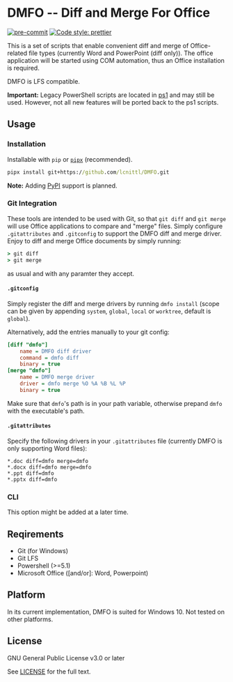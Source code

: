 # DMFO -- Diff and Merge For Office

[![pre-commit](https://img.shields.io/badge/pre--commit-enabled-brightgreen?logo=pre-commit&logoColor=white)](https://github.com/pre-commit/pre-commit)
[![Code style: prettier](https://img.shields.io/badge/code_style-prettier-ff69b4.svg)](https://github.com/prettier/prettier)

This is a set of scripts that enable convenient diff and merge of Office-related file
types (currently Word and PowerPoint (diff only)). The office application will be
started using COM automation, thus an Office installation is required.

DMFO is LFS compatible.

**Important:** Legacy PowerShell scripts are located in [ps1][ps1] and may still be
used. However, not all new features will be ported back to the ps1 scripts.

## Usage

### Installation

Installable with `pip` or [`pipx`][pipx] (recommended).

```cmd
pipx install git+https://github.com/lcnittl/DMFO.git
```

**Note:** Adding [PyPI][pypi] support is planned.

### Git Integration

These tools are intended to be used with Git, so that `git diff` and `git merge` will
use Office applications to compare and "merge" files. Simply configure `.gitattributes`
and `.gitconfig` to support the DMFO diff and merge driver. Enjoy to diff and merge
Office documents by simply running:

```cmd
> git diff
> git merge
```

as usual and with any paramter they accept.

#### `.gitconfig`

Simply register the diff and merge drivers by running `dmfo install` (scope can be given
by appending `system`, `global`, `local` or `worktree`, default is `global`).

Alternatively, add the entries manually to your git config:

```ini
[diff "dmfo"]
	name = DMFO diff driver
	command = dmfo diff
	binary = true
[merge "dmfo"]
	name = DMFO merge driver
	driver = dmfo merge %O %A %B %L %P
	binary = true
```

Make sure that `dmfo`'s path is in your path variable, otherwise prepand `dmfo` with the
executable's path.

#### `.gitattributes`

Specify the following drivers in your `.gitattributes` file (currently DMFO is only
supporting Word files):

```
*.doc diff=dmfo merge=dmfo
*.docx diff=dmfo merge=dmfo
*.ppt diff=dmfo
*.pptx diff=dmfo
```

### CLI

This option might be added at a later time.

## Reqirements

- Git (for Windows)
- Git LFS
- Powershell (>=5.1)
- Microsoft Office (\[and/or\]: Word, Powerpoint)

## Platform

In its current implementation, DMFO is suited for Windows 10. Not tested on other
platforms.

## License

GNU General Public License v3.0 or later

See [LICENSE][license] for the full text.

[license]: LICENSE
[extdiff]: https://github.com/ForNeVeR/ExtDiff
[pipx]: https://pypi.org/project/pipx/
[ps1]: ps1/
[pypi]: https://pypi.org/
